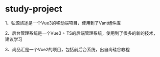 # study-project
1、弘源旅途是一个Vue3的移动端项目，使用到了Vant组件库

2、后台管理系统是一个Vue3 + TS的后端管理系统，使用到了很多的新的技术，建议学习

3、尚品汇是一个Vue2的项目，包括前后台系统，出自尚硅谷教程
